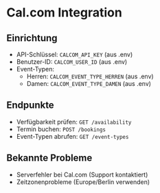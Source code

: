 # Cal.com Integration

## Einrichtung
- API-Schlüssel: `CALCOM_API_KEY` (aus .env)
- Benutzer-ID: `CALCOM_USER_ID` (aus .env) 
- Event-Typen:
  - Herren: `CALCOM_EVENT_TYPE_HERREN` (aus .env)
  - Damen: `CALCOM_EVENT_TYPE_DAMEN` (aus .env)

## Endpunkte
- Verfügbarkeit prüfen: `GET /availability`
- Termin buchen: `POST /bookings`
- Event-Typen abrufen: `GET /event-types`

## Bekannte Probleme
- Serverfehler bei Cal.com (Support kontaktiert)
- Zeitzonenprobleme (Europe/Berlin verwenden)
